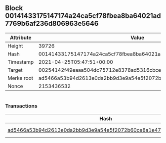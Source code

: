 ## Block 00141433175147174a24ca5cf78fbea8ba64021ad7769b6af236d806963e5646

Attribute | Value
--- | ---
Height | 39726
Hash | 00141433175147174a24ca5cf78fbea8ba64021ad7769b6af236d806963e5646
Timestamp | 2021-04-25T05:47:51+00:00
Target | 00254142f49eaaa504dc75712e8378ad5316cbcead634704b3734b6271167cc4
Merke root | ad5466a53b94d2613e0da2bb9d3e9a54e5f2072b60ce8a1e473b8c22c8cab695
Nonce | 2153436532

```

```

### Transactions

Hash | Amount
--- | ---
[ad5466a53b94d2613e0da2bb9d3e9a54e5f2072b60ce8a1e473b8c22c8cab695](ad5466a53b94d2613e0da2bb9d3e9a54e5f2072b60ce8a1e473b8c22c8cab695.md) | 10.00000000 SKEPTI 
